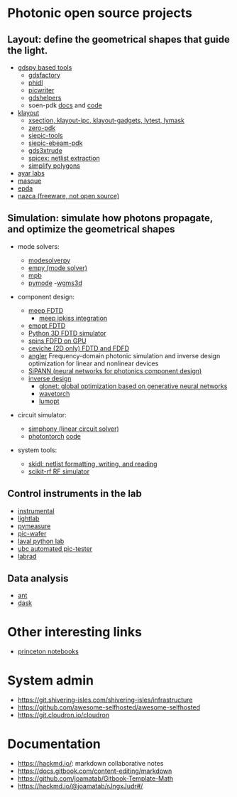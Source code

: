 # Photonic open source projects

## Layout: define the geometrical shapes that guide the light.

- [gdspy based tools](https://github.com/heitzmann/gdspy)
    - [gdsfactory](https://github.com/gdsfactory/gdsfactory)
    - [phidl](https://github.com/amccaugh/phidl)
    - [picwriter](https://github.com/DerekK88/PICwriter)
    - [gdshelpers](https://github.com/HelgeGehring/gdshelpers)
    - soen-pdk [docs](https://pages.nist.gov/SOEN-PDK/) and [code](https://github.com/usnistgov/SOEN-PDK)
- [klayout](https://github.com/KLayout/klayout)
    - [xsection, klayout-ipc, klayout-gadgets, lytest, lymask](https://github.com/atait?tab=repositories)
    - [zero-pdk](https://github.com/lightwave-lab/zeropdk)
    - [siepic-tools](https://github.com/lukasc-ubc/SiEPIC-Tools)
    - [siepic-ebeam-pdk](https://github.com/lukasc-ubc/SiEPIC_EBeam_PDK)
    - [gds3xtrude](https://codeberg.org/tok)
    - [spicex: netlist extraction](https://github.com/fsitok/spicex)
    - [simplify polygons](https://github.com/fsitok/klayout-simplify)
- [ayar labs](https://github.com/AyarLabs/ACG)
- [masque](https://mpxd.net/code/jan/masque)
- [epda](https://openepda.org/openepda_data_format.html)
- [nazca (freeware, not open source)](https://nazca-design.org/download/)


## Simulation: simulate how photons propagate, and optimize the geometrical shapes

- mode solvers:
  - [modesolverpy](https://github.com/joamatab/modesolverpy)
  - [empy (mode solver)](https://github.com/lbolla/EMpy)
  - [mpb](https://mpb.readthedocs.io/en/latest/Scheme_Tutorial/)
  - [pymode](https://github.com/smartalecH/pyMode)
    -[wgms3d](http://www.soundtracker.org/raw/wgms3d/)

- component design:
  - [meep FDTD](https://github.com/NanoComp/meep)
    - [meep ipkiss integration](https://github.com/luceda/ipkiss_meep_integration)
  - [emopt FDTD](https://github.com/anstmichaels/emopt)
  - [Python 3D FDTD simulator](https://github.com/flaport/fdtd)
  - [spins FDFD on GPU](https://github.com/stanfordnqp/spins-b)
  - [ceviche (2D only) FDTD and FDFD](https://github.com/twhughes/ceviche)
  - [angler](https://github.com/fancompute/angler/) Frequency-domain photonic simulation and inverse design optimization for linear and nonlinear devices 
  - [SiPANN (neural networks for photonics component design)](https://github.com/contagon/SiPANN)
  - [inverse design](http://metanet.stanford.edu/code/)
    - [glonet: global optimization based on generative neural networks](https://github.com/jonfanlab/GLOnet)
    - [wavetorch](https://github.com/fancompute/wavetorch)
    - [lumopt](https://github.com/chriskeraly/lumopt)

- circuit simulator:
  - [simphony (linear circuit solver)](https://github.com/BYUCamachoLab/simphony)
  - [photontorch](https://docs.photontorch.com/) [code](https://github.com/flaport/photontorch)

- system tools:
  - [skidl: netlist formatting, writing, and reading](https://xesscorp.github.io/skidl/docs/_site/)
  - [scikit-rf RF simulator](https://scikit-rf.readthedocs.io/en/latest/)

## Control instruments in the lab

- [instrumental](https://github.com/mabuchilab/Instrumental)
- [lightlab](https://github.com/lightwave-lab/lightlab)
- [pymeasure](https://github.com/ralph-group/pymeasure)
- [pic-wafer](https://github.com/DerekK88/PIC_WaferProbeSystem)
- [laval python lab](https://github.com/Simon-Belanger/ULPythonLab)
- [ubc automated pic-tester](https://github.com/lukasc-ubc/pyOptomip)
- [labrad](https://github.com/labrad/pylabrad)

## Data analysis

- [ant](https://github.com/jaspreetj/manufacturing-variability-analysis-tool/tree/master/ANT_data_march_2019)
- [dask](https://docs.dask.org/en/latest/)

# Other interesting links

- [princeton notebooks](https://github.com/simbilod/ELE559-simulations)

# System admin

- https://git.shivering-isles.com/shivering-isles/infrastructure
- https://github.com/awesome-selfhosted/awesome-selfhosted
- https://git.cloudron.io/cloudron

# Documentation

- https://hackmd.io/: markdown collaborative notes
- https://docs.gitbook.com/content-editing/markdown
- https://github.com/joamatab/Gitbook-Template-Math
- https://hackmd.io/@joamatab/rJngxJudr#/
